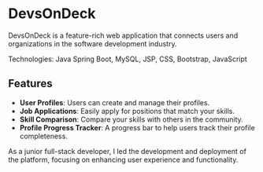 # DevsOnDeck

DevsOnDeck is a feature-rich web application that connects users and organizations in the software development industry.

Technologies: Java Spring Boot, MySQL, JSP, CSS, Bootstrap, JavaScript 
## Features

- **User Profiles**: Users can create and manage their profiles.
- **Job Applications**: Easily apply for positions that match your skills.
- **Skill Comparison**: Compare your skills with others in the community.
- **Profile Progress Tracker**: A progress bar to help users track their profile completeness.



As a junior full-stack developer, I led the development and deployment of the platform, focusing on enhancing user experience and functionality. 
